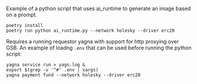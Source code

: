 Example of a python script that uses ai_runtime to generate an image based on a prompt.


```
poetry install
poetry run python ai_runtime.py --network holesky --driver erc20
```

Requires a running requestor yagna with support for http proxying over GSB. An example of loadng `.env` that can be used before running the python script:

```
yagna service run > yagn.log &
export $(grep -v '^#' .env | xargs)
yagna payment fund --network holesky --driver erc20
```
